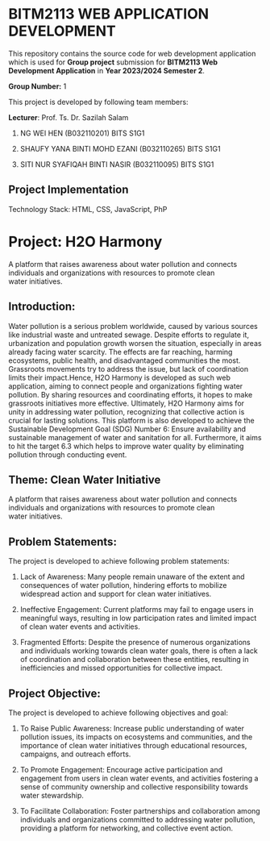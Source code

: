 # BITM2113 WEB APPLICATION DEVELOPMENT

This repository contains the source code for web development application
which is used for **Group project** submission for **BITM2113 Web Development Application** in **Year 2023/2024 Semester 2**.

**Group Number:** 1

This project is developed by following team members:

**Lecturer**: Prof. Ts. Dr. Sazilah Salam

1. NG WEI HEN (B032110201) BITS S1G1

2. SHAUFY YANA BINTI MOHD EZANI (B032110265) BITS S1G1

3. SITI NUR SYAFIQAH BINTI NASIR (B032110095) BITS S1G1

## Project Implementation

Technology Stack: HTML, CSS, JavaScript, PhP

# Project: H2O Harmony

A platform that raises awareness about water pollution and connects individuals and organizations with resources to promote clean water initiatives.

## Introduction:

Water pollution is a serious problem worldwide, caused by various sources like industrial waste and untreated sewage. Despite efforts to regulate it, urbanization and population growth worsen the situation, especially in areas already facing water scarcity. The effects are far reaching, harming ecosystems, public health, and disadvantaged communities the most. Grassroots movements try to address the issue, but lack of coordination limits their impact.Hence, H2O Harmony is developed as such web application, aiming to connect people and organizations fighting water pollution. By sharing resources and coordinating efforts, it hopes to make grassroots initiatives more effective. Ultimately, H2O Harmony aims for unity in addressing water pollution, recognizing that collective action is crucial for lasting solutions. This platform is also developed to achieve the Sustainable Development Goal (SDG) Number 6: Ensure availability and sustainable management of water and sanitation for all. Furthermore, it aims to hit the target 6.3 which helps to improve water quality by eliminating pollution through conducting event.

## Theme: Clean Water Initiative

A platform that raises awareness about water pollution and connects individuals and organizations with resources to promote clean water initiatives.

## Problem Statements:

The project is developed to achieve following problem statements:

1. Lack of Awareness: Many people remain unaware of the extent and consequences of water
pollution, hindering efforts to mobilize widespread action and support for clean water
initiatives.

2. Ineffective Engagement: Current platforms may fail to engage users in meaningful ways,
resulting in low participation rates and limited impact of clean water events and activities.

3. Fragmented Efforts: Despite the presence of numerous organizations and individuals
working towards clean water goals, there is often a lack of coordination and collaboration
between these entities, resulting in inefficiencies and missed opportunities for collective
impact.


## Project Objective:

The project is developed to achieve following objectives and goal:

1. To Raise Public Awareness: Increase public understanding of water pollution issues, its impacts on ecosystems and communities, and the importance of clean water initiatives through educational resources, campaigns, and outreach efforts.

2. To Promote Engagement: Encourage active participation and engagement from users in clean water events, and activities fostering a sense of community ownership and collective responsibility towards water stewardship.

3. To Facilitate Collaboration: Foster partnerships and collaboration among individuals and organizations committed to addressing water pollution, providing a platform for networking, and collective event action.







